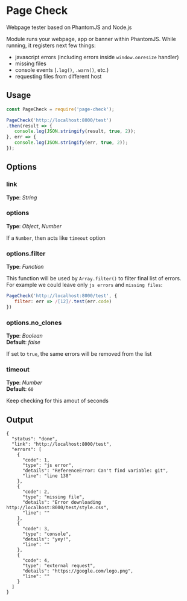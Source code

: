 # Page Check
Webpage tester based on PhantomJS and Node.js



Module runs your webpage, app or banner within PhantomJS. While running, it registers next few things:
- javascript errors (including errors inside `window.onresize` handler)
- missing files
- console events (`.log()`, `.warn()`, etc.)
- requesting files from different host


## Usage
```javascript
const PageCheck = require('page-check');

PageCheck('http://localhost:8000/test')
.then(result => {
   console.log(JSON.stringify(result, true, 2));
}, err => {
   console.log(JSON.stringify(err, true, 2));
});
```



## Options

### link 
__Type__: *String*<br>


### options 
__Type__: *Object*, *Number*<br>

If a `Number`, then acts like `timeout` option


### options.filter
__Type__: *Function*<br>

This function will be used by `Array.filter()` to filter final list of errors.<br>
For example we could leave only `js errors` and `missing files`:<br>

```javascript
PageCheck('http://localhost:8000/test', {
   filter: err => /[12]/.test(err.code)
})
```



### options.no_clones
__Type__: *Boolean*<br>
__Default__: *false*<br> 

If set to `true`, the same errors will be removed from the list


### timeout 
__Type__: *Number*<br>
__Default__: `60`<br>

Keep checking for this amout of seconds




## Output
```
{
  "status": "done",
  "link": "http://localhost:8000/test",
  "errors": [
    {
      "code": 1,
      "type": "js error",
      "details": "ReferenceError: Can't find variable: git",
      "line": "line 138"
    },
    {
      "code": 2,
      "type": "missing file",
      "details": "Error downloading http://localhost:8000/test/style.css",
      "line": ""
    },
    {
      "code": 3,
      "type": "console",
      "details": "yey!",
      "line": ""
    },
    {
      "code": 4,
      "type": "external request",
      "details": "https://google.com/logo.png",
      "line": ""
    }
  ]
}
```







